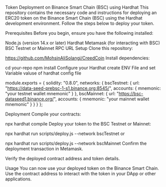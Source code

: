 Token Deployment on Binance Smart Chain (BSC) using Hardhat
This repository contains the necessary code and instructions for deploying an ERC20 token on the Binance Smart Chain (BSC) using the Hardhat development environment. Follow the steps below to deploy your token.



Prerequisites
Before you begin, ensure you have the following installed:


Node.js (version 14.x or later)
Hardhat
Metamask (for interacting with BSC)
BSC Testnet or Mainnet RPC URL
Setup
Clone this repository:


https://github.com/MohsinAliSolangi/CreedCoin
Install dependencies:


cd your-repo
npm install
Configure your Hardhat create ENV File and set Variable valuse of hardhat config file


module.exports = {
  solidity: "0.8.0",
  networks: {
    bscTestnet: {
      url: "https://data-seed-prebsc-1-s1.binance.org:8545/",
      accounts: { mnemonic: "your testnet wallet mnemonic" }
    },
    bscMainnet: {
      url: "https://bsc-dataseed1.binance.org/",
      accounts: { mnemonic: "your mainnet wallet mnemonic" }
    }
  }
};



Deployment
Compile your contracts:



npx hardhat compile
Deploy your token to the BSC Testnet or Mainnet:




npx hardhat run scripts/deploy.js --network bscTestnet
or

npx hardhat run scripts/deploy.js --network bscMainnet
Confirm the deployment transaction in Metamask.


Verify the deployed contract address and token details.

Usage
You can now use your deployed token on the Binance Smart Chain. Use the contract address to interact with the token in your DApp or other applications.